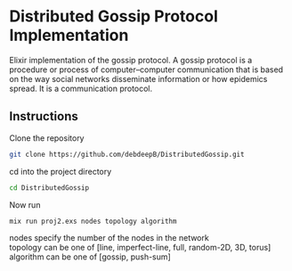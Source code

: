 # Distributed Gossip Protocol Implementation

Elixir implementation of the gossip protocol. A gossip protocol is a procedure or process of computer–computer communication that is based on the way social networks disseminate information or how epidemics spread. It is a communication protocol.

## Instructions

Clone the repository

```bash
git clone https://github.com/debdeepB/DistributedGossip.git
```

cd into the project directory

```bash
cd DistributedGossip
```

Now run
```bash
mix run proj2.exs nodes topology algorithm
```

nodes specify the number of the nodes in the network  
topology can be one of [line, imperfect-line, full, random-2D, 3D, torus]  
algorithm can be one of [gossip, push-sum]